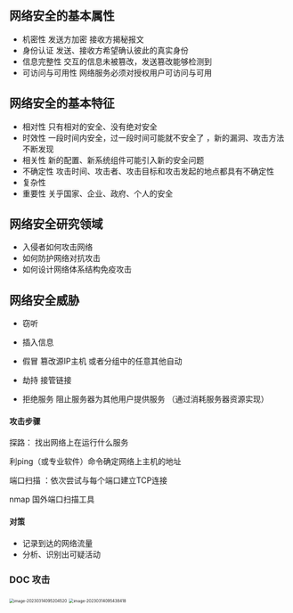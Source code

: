 ## 网络安全的基本属性

- 机密性                发送方加密 接收方揭秘报文
- 身份认证 发送、接收方希望确认彼此的真实身份
- 信息完整性         交互的信息未被篡改，发送篡改能够检测到
- 可访问与可用性 网络服务必须对授权用户可访问与可用



## 网络安全的基本特征

- 相对性 只有相对的安全、没有绝对安全
- 时效性 一段时间内安全，过一段时间可能就不安全了 ，新的漏洞、攻击方法不断发现
- 相关性 新的配置、新系统组件可能引入新的安全问题
- 不确定性 攻击时间、攻击者、攻击目标和攻击发起的地点都具有不确定性
- 复杂性 
- 重要性 关乎国家、企业、政府、个人的安全



## 网络安全研究领域

- 入侵者如何攻击网络
- 如何防护网络对抗攻击
- 如何设计网络体系结构免疫攻击



## 网络安全威胁

- 窃听

- 插入信息

- 假冒 篡改源IP主机 或者分组中的任意其他自动

- 劫持 接管链接

- 拒绝服务 阻止服务器为其他用户提供服务 （通过消耗服务器资源实现）

#### 攻击步骤

探路： 找出网络上在运行什么服务

利ping（或专业软件）命令确定网络上主机的地址

端口扫描 ：依次尝试与每个端口建立TCP连接

nmap 国外端口扫描工具



#### 对策

- 记录到达的网络流量
- 分析、识别出可疑活动



### DOC 攻击

<img src="http://mt.file.jsxming.cn/image/202303140952565.png" alt="image-20230314095204520" style="zoom:50%;" />

<img src="http://mt.file.jsxming.cn/image/202303140954440.png" alt="image-20230314095438418" style="zoom:50%;" />